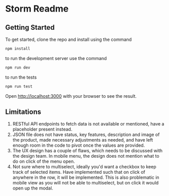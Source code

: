 # Storm Readme

## Getting Started

To get started, clone the repo and install using the command

```bash
npm install

```

to run the development server use the command

```bash
npm run dev

```

to run the tests

```bash
npm run test

```

Open [http://localhost:3000](http://localhost:3000) with your browser to see the result.

## Limitations

1. RESTful API endpoints to fetch data is not available or mentioned, have a placeholder present instead.
2. JSON file does not have status, key features, description and image of the product, made necessary adjustments as needed, and have left enough room in the code to pivot once the values are provided.
3. The UX design has a couple of flaws, which needs to be discussed with the design team. In mobile menu, the design does not mention what to do on click of the menu open.
4. Not sure where to multiselect, ideally you'd want a checkbox to keep track of selected items. Have implemented such that on click of anywhere in the row, it will be implemented. This is also problematic in mobile view as you will not be able to multiselect, but on click it would open up the modal.

